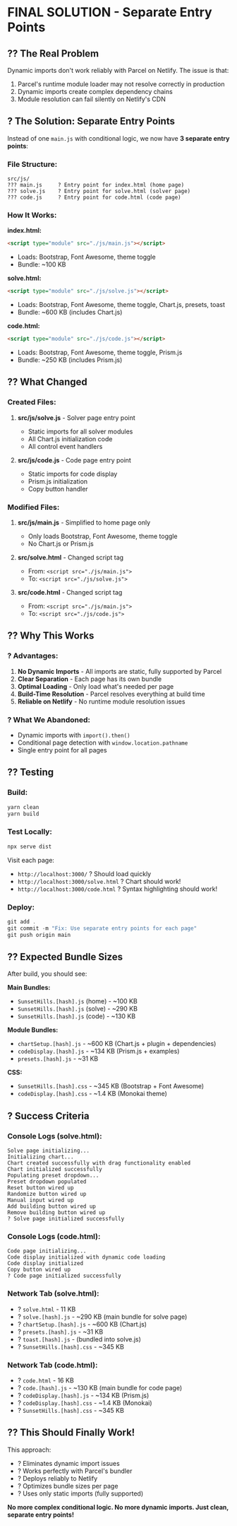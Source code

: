 # FINAL SOLUTION - Separate Entry Points

## ?? The Real Problem

Dynamic imports don't work reliably with Parcel on Netlify. The issue is that:
1. Parcel's runtime module loader may not resolve correctly in production
2. Dynamic imports create complex dependency chains
3. Module resolution can fail silently on Netlify's CDN

## ? The Solution: Separate Entry Points

Instead of one `main.js` with conditional logic, we now have **3 separate entry points**:

### File Structure:
```
src/js/
??? main.js     ? Entry point for index.html (home page)
??? solve.js    ? Entry point for solve.html (solver page)
??? code.js     ? Entry point for code.html (code page)
```

### How It Works:

**index.html:**
```html
<script type="module" src="./js/main.js"></script>
```
- Loads: Bootstrap, Font Awesome, theme toggle
- Bundle: ~100 KB

**solve.html:**
```html
<script type="module" src="./js/solve.js"></script>
```
- Loads: Bootstrap, Font Awesome, theme toggle, Chart.js, presets, toast
- Bundle: ~600 KB (includes Chart.js)

**code.html:**
```html
<script type="module" src="./js/code.js"></script>
```
- Loads: Bootstrap, Font Awesome, theme toggle, Prism.js
- Bundle: ~250 KB (includes Prism.js)

## ?? What Changed

### Created Files:
1. **src/js/solve.js** - Solver page entry point
   - Static imports for all solver modules
   - All Chart.js initialization code
   - All control event handlers

2. **src/js/code.js** - Code page entry point
   - Static imports for code display
   - Prism.js initialization
   - Copy button handler

### Modified Files:
1. **src/js/main.js** - Simplified to home page only
   - Only loads Bootstrap, Font Awesome, theme toggle
   - No Chart.js or Prism.js

2. **src/solve.html** - Changed script tag
   - From: `<script src="./js/main.js">`
   - To: `<script src="./js/solve.js">`

3. **src/code.html** - Changed script tag
   - From: `<script src="./js/main.js">`
   - To: `<script src="./js/code.js">`

## ?? Why This Works

### ? Advantages:
1. **No Dynamic Imports** - All imports are static, fully supported by Parcel
2. **Clear Separation** - Each page has its own bundle
3. **Optimal Loading** - Only load what's needed per page
4. **Build-Time Resolution** - Parcel resolves everything at build time
5. **Reliable on Netlify** - No runtime module resolution issues

### ? What We Abandoned:
- Dynamic imports with `import().then()`
- Conditional page detection with `window.location.pathname`
- Single entry point for all pages

## ?? Testing

### Build:
```powershell
yarn clean
yarn build
```

### Test Locally:
```powershell
npx serve dist
```

Visit each page:
- `http://localhost:3000/` ? Should load quickly
- `http://localhost:3000/solve.html` ? Chart should work!
- `http://localhost:3000/code.html` ? Syntax highlighting should work!

### Deploy:
```powershell
git add .
git commit -m "Fix: Use separate entry points for each page"
git push origin main
```

## ?? Expected Bundle Sizes

After build, you should see:

**Main Bundles:**
- `SunsetHills.[hash].js` (home) - ~100 KB
- `SunsetHills.[hash].js` (solve) - ~290 KB
- `SunsetHills.[hash].js` (code) - ~130 KB

**Module Bundles:**
- `chartSetup.[hash].js` - ~600 KB (Chart.js + plugin + dependencies)
- `codeDisplay.[hash].js` - ~134 KB (Prism.js + examples)
- `presets.[hash].js` - ~31 KB

**CSS:**
- `SunsetHills.[hash].css` - ~345 KB (Bootstrap + Font Awesome)
- `codeDisplay.[hash].css` - ~1.4 KB (Monokai theme)

## ? Success Criteria

### Console Logs (solve.html):
```
Solve page initializing...
Initializing chart...
Chart created successfully with drag functionality enabled
Chart initialized successfully
Populating preset dropdown...
Preset dropdown populated
Reset button wired up
Randomize button wired up
Manual input wired up
Add building button wired up
Remove building button wired up
? Solve page initialized successfully
```

### Console Logs (code.html):
```
Code page initializing...
Code display initialized with dynamic code loading
Code display initialized
Copy button wired up
? Code page initialized successfully
```

### Network Tab (solve.html):
- ? `solve.html` - 11 KB
- ? `solve.[hash].js` - ~290 KB (main bundle for solve page)
- ? `chartSetup.[hash].js` - ~600 KB (Chart.js)
- ? `presets.[hash].js` - ~31 KB
- ? `toast.[hash].js` - (bundled into solve.js)
- ? `SunsetHills.[hash].css` - ~345 KB

### Network Tab (code.html):
- ? `code.html` - 16 KB
- ? `code.[hash].js` - ~130 KB (main bundle for code page)
- ? `codeDisplay.[hash].js` - ~134 KB (Prism.js)
- ? `codeDisplay.[hash].css` - ~1.4 KB (Monokai)
- ? `SunsetHills.[hash].css` - ~345 KB

## ?? This Should Finally Work!

This approach:
- ? Eliminates dynamic import issues
- ? Works perfectly with Parcel's bundler
- ? Deploys reliably to Netlify
- ? Optimizes bundle sizes per page
- ? Uses only static imports (fully supported)

**No more complex conditional logic. No more dynamic imports. Just clean, separate entry points!**
